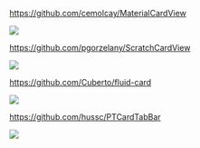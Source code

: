 https://github.com/cemolcay/MaterialCardView

![](https://raw.githubusercontent.com/cemolcay/MaterialCardView/master/ss.png)

https://github.com/pgorzelany/ScratchCardView

![](https://camo.githubusercontent.com/e817c711aa9a54a00b2b49ca93593d005c7a84a8/68747470733a2f2f7468756d62732e6766796361742e636f6d2f466c616b7944616e6765726f7573486f7273656d6f7573652d73697a655f726573747269637465642e676966)

https://github.com/Cuberto/fluid-card

![](https://raw.githubusercontent.com/Cuberto/fluid-card/master/Screenshots/animation.gif)

https://github.com/hussc/PTCardTabBar

![](https://github.com/hussc/PTCardTabBar/raw/master/Screenshots/PTCardTabBar-1.png)

